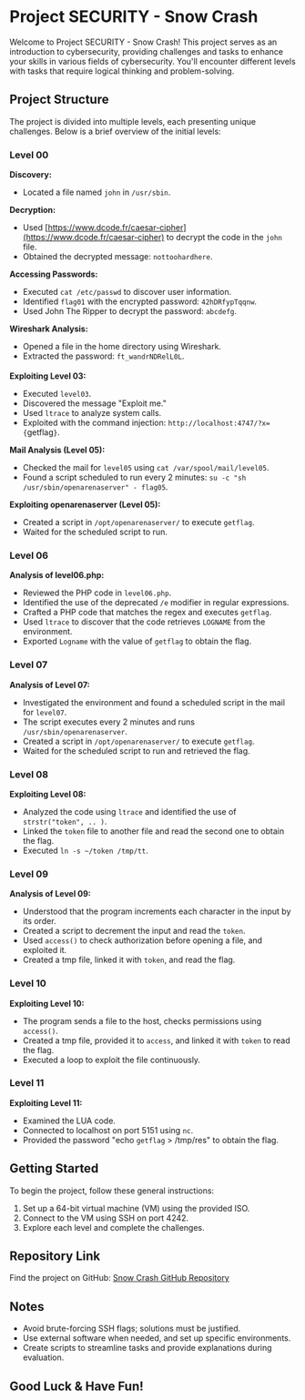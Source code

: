 # Project SECURITY - Snow Crash

Welcome to Project SECURITY - Snow Crash! This project serves as an introduction to cybersecurity, providing challenges and tasks to enhance your skills in various fields of cybersecurity. You'll encounter different levels with tasks that require logical thinking and problem-solving.

## Project Structure

The project is divided into multiple levels, each presenting unique challenges. Below is a brief overview of the initial levels:

### Level 00

**Discovery:**
- Located a file named `john` in `/usr/sbin`.

**Decryption:**
- Used [https://www.dcode.fr/caesar-cipher](https://www.dcode.fr/caesar-cipher) to decrypt the code in the `john` file.
- Obtained the decrypted message: `nottoohardhere`.

**Accessing Passwords:**
- Executed `cat /etc/passwd` to discover user information.
- Identified `flag01` with the encrypted password: `42hDRfypTqqnw`.
- Used John The Ripper to decrypt the password: `abcdefg`.

**Wireshark Analysis:**
- Opened a file in the home directory using Wireshark.
- Extracted the password: `ft_wandrNDRelL0L`.

**Exploiting Level 03:**
- Executed `level03`.
- Discovered the message "Exploit me."
- Used `ltrace` to analyze system calls.
- Exploited with the command injection: `http://localhost:4747/?x={`getflag`}`.

**Mail Analysis (Level 05):**
- Checked the mail for `level05` using `cat /var/spool/mail/level05`.
- Found a script scheduled to run every 2 minutes: `su -c "sh /usr/sbin/openarenaserver" - flag05`.

**Exploiting openarenaserver (Level 05):**
- Created a script in `/opt/openarenaserver/` to execute `getflag`.
- Waited for the scheduled script to run.

### Level 06

**Analysis of level06.php:**
- Reviewed the PHP code in `level06.php`.
- Identified the use of the deprecated `/e` modifier in regular expressions.
- Crafted a PHP code that matches the regex and executes `getflag`.
- Used `ltrace` to discover that the code retrieves `LOGNAME` from the environment.
- Exported `Logname` with the value of `getflag` to obtain the flag.

### Level 07

**Analysis of Level 07:**
- Investigated the environment and found a scheduled script in the mail for `level07`.
- The script executes every 2 minutes and runs `/usr/sbin/openarenaserver`.
- Created a script in `/opt/openarenaserver/` to execute `getflag`.
- Waited for the scheduled script to run and retrieved the flag.

### Level 08

**Exploiting Level 08:**
- Analyzed the code using `ltrace` and identified the use of `strstr("token", .. )`.
- Linked the `token` file to another file and read the second one to obtain the flag.
- Executed `ln -s ~/token /tmp/tt`.

### Level 09

**Analysis of Level 09:**
- Understood that the program increments each character in the input by its order.
- Created a script to decrement the input and read the `token`.
- Used `access()` to check authorization before opening a file, and exploited it.
- Created a tmp file, linked it with `token`, and read the flag.

### Level 10

**Exploiting Level 10:**
- The program sends a file to the host, checks permissions using `access()`.
- Created a tmp file, provided it to `access`, and linked it with `token` to read the flag.
- Executed a loop to exploit the file continuously.

### Level 11

**Exploiting Level 11:**
- Examined the LUA code.
- Connected to localhost on port 5151 using `nc`.
- Provided the password "echo `getflag` > /tmp/res" to obtain the flag.

## Getting Started

To begin the project, follow these general instructions:

1. Set up a 64-bit virtual machine (VM) using the provided ISO.
2. Connect to the VM using SSH on port 4242.
3. Explore each level and complete the challenges.

## Repository Link

Find the project on GitHub: [Snow Crash GitHub Repository](https://github.com/Oussamazz/snowcrach)


## Notes

- Avoid brute-forcing SSH flags; solutions must be justified.
- Use external software when needed, and set up specific environments.
- Create scripts to streamline tasks and provide explanations during evaluation.

## Good Luck & Have Fun!
